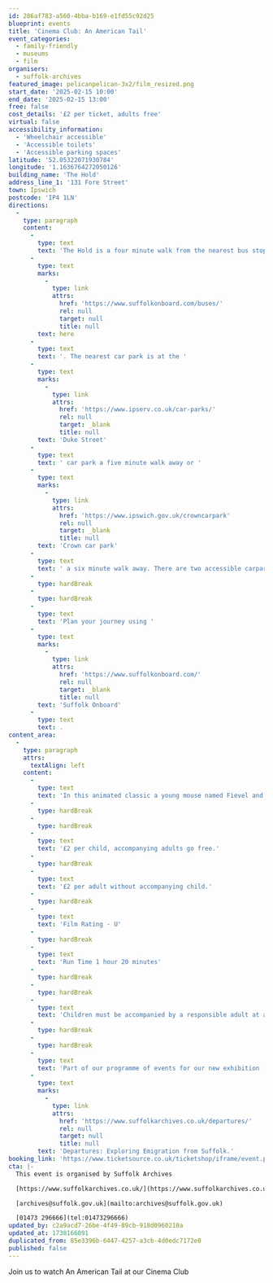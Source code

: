 ```yaml
---
id: 286af783-a560-4bba-b169-e1fd55c92d25
blueprint: events
title: 'Cinema Club: An American Tail'
event_categories:
  - family-friendly
  - museums
  - film
organisers:
  - suffolk-archives
featured_image: pelicanpelican-3x2/film_resized.png
start_date: '2025-02-15 10:00'
end_date: '2025-02-15 13:00'
free: false
cost_details: '£2 per ticket, adults free'
virtual: false
accessibility_information:
  - 'Wheelchair accessible'
  - 'Accessible toilets'
  - 'Accessible parking spaces'
latitude: '52.05322071930784'
longitude: '1.1636764272050126'
building_name: 'The Hold'
address_line_1: '131 Fore Street'
town: Ipswich
postcode: 'IP4 1LN'
directions:
  -
    type: paragraph
    content:
      -
        type: text
        text: 'The Hold is a four minute walk from the nearest bus stop - see the latest bus timetables '
      -
        type: text
        marks:
          -
            type: link
            attrs:
              href: 'https://www.suffolkonboard.com/buses/'
              rel: null
              target: null
              title: null
        text: here
      -
        type: text
        text: '. The nearest car park is at the '
      -
        type: text
        marks:
          -
            type: link
            attrs:
              href: 'https://www.ipserv.co.uk/car-parks/'
              rel: null
              target: _blank
              title: null
        text: 'Duke Street'
      -
        type: text
        text: ' car park a five minute walk away or '
      -
        type: text
        marks:
          -
            type: link
            attrs:
              href: 'https://www.ipswich.gov.uk/crowncarpark'
              rel: null
              target: _blank
              title: null
        text: 'Crown car park'
      -
        type: text
        text: ' a six minute walk away. There are two accessible carpark spaces for blue badge holders in The Hold car park.'
      -
        type: hardBreak
      -
        type: hardBreak
      -
        type: text
        text: 'Plan your journey using '
      -
        type: text
        marks:
          -
            type: link
            attrs:
              href: 'https://www.suffolkonboard.com/'
              rel: null
              target: _blank
              title: null
        text: 'Suffolk Onboard'
      -
        type: text
        text: .
content_area:
  -
    type: paragraph
    attrs:
      textAlign: left
    content:
      -
        type: text
        text: 'In this animated classic a young mouse named Fievel and his family emigrate to the United States, but during a bad storm Fievel is thrown overboard and must make his own way to New York along with some unlikely friends, in search of his family.'
      -
        type: hardBreak
      -
        type: hardBreak
      -
        type: text
        text: '£2 per child, accompanying adults go free.'
      -
        type: hardBreak
      -
        type: text
        text: '£2 per adult without accompanying child.'
      -
        type: hardBreak
      -
        type: text
        text: 'Film Rating - U'
      -
        type: hardBreak
      -
        type: text
        text: 'Run Time 1 hour 20 minutes'
      -
        type: hardBreak
      -
        type: hardBreak
      -
        type: text
        text: 'Children must be accompanied by a responsible adult at all times.'
      -
        type: hardBreak
      -
        type: hardBreak
      -
        type: text
        text: 'Part of our programme of events for our new exhibition '
      -
        type: text
        marks:
          -
            type: link
            attrs:
              href: 'https://www.suffolkarchives.co.uk/departures/'
              rel: null
              target: null
              title: null
        text: 'Departures: Exploring Emigration from Suffolk.'
booking_link: 'https://www.ticketsource.co.uk/ticketshop/iframe/event.php?eventhash=e-zvvxqr&target=&iframe=true'
cta: |-
  This event is organised by Suffolk Archives

  [https://www.suffolkarchives.co.uk/](https://www.suffolkarchives.co.uk/)

  [archives@suffolk.gov.uk](mailto:archives@suffolk.gov.uk)

  [01473 296666](tel:01473296666)
updated_by: c2a9acd7-26be-4f49-89cb-918d0960210a
updated_at: 1738166091
duplicated_from: 85e3396b-6447-4257-a3cb-4d0edc7172e0
published: false
---
```

Join us to watch An American Tail at our Cinema Club